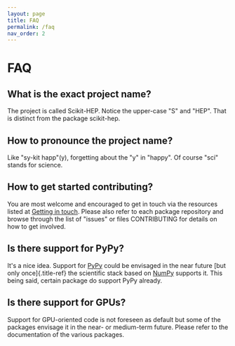 ```yaml
---
layout: page
title: FAQ
permalink: /faq
nav_order: 2
---
```



FAQ
===

What is the exact project name?
-------------------------------

The project is called Scikit-HEP. Notice the upper-case
\"S\" and \"HEP\". That is distinct from the package
scikit-hep.

How to pronounce the project name?
----------------------------------

Like \"sy-kit happ\"(y), forgetting about the \"y\" in \"happy\". Of
course \"sci\" stands for science.

How to get started contributing?
--------------------------------

You are most welcome and encouraged to get in touch via the resources
listed at [Getting in touch](getting-in-touch).
Please also refer to each package repository and browse through the list
of \"issues\" or files CONTRIBUTING for details on how to get involved.

Is there support for PyPy?
--------------------------

It\'s a nice idea. Support for [PyPy](http://pypy.org/) could be
envisaged in the near future [but only once]{.title-ref} the scientific
stack based on [NumPy](http://www.numpy.org/) supports it. This being
said, certain package do support PyPy already.

Is there support for GPUs?
--------------------------

Support for GPU-oriented code is not foreseen as default but some of the
packages envisage it in the near- or medium-term future. Please refer to
the documentation of the various packages.

